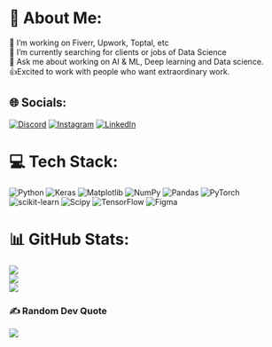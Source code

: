 # 💫 About Me:
🔭 I’m working on Fiverr, Upwork, Toptal, etc<br>🌱 I’m currently searching for clients or jobs of Data Science<br>💬 Ask me about working on AI & ML, Deep learning and Data science.<br>👍Excited to work with people who want extraordinary work.


## 🌐 Socials:
[![Discord](https://img.shields.io/badge/Discord-%237289DA.svg?logo=discord&logoColor=white)](https://discord.gg/Itz_MK) [![Instagram](https://img.shields.io/badge/Instagram-%23E4405F.svg?logo=Instagram&logoColor=white)](https://instagram.com/meetkhatri71) [![LinkedIn](https://img.shields.io/badge/LinkedIn-%230077B5.svg?logo=linkedin&logoColor=white)](https://www.linkedin.com/in/meet-khatri-7570b3328/)

# 💻 Tech Stack:
![Python](https://img.shields.io/badge/python-3670A0?style=plastic&logo=python&logoColor=ffdd54) ![Keras](https://img.shields.io/badge/Keras-%23D00000.svg?style=plastic&logo=Keras&logoColor=white) ![Matplotlib](https://img.shields.io/badge/Matplotlib-%23ffffff.svg?style=plastic&logo=Matplotlib&logoColor=black) ![NumPy](https://img.shields.io/badge/numpy-%23013243.svg?style=plastic&logo=numpy&logoColor=white) ![Pandas](https://img.shields.io/badge/pandas-%23150458.svg?style=plastic&logo=pandas&logoColor=white) ![PyTorch](https://img.shields.io/badge/PyTorch-%23EE4C2C.svg?style=plastic&logo=PyTorch&logoColor=white) ![scikit-learn](https://img.shields.io/badge/scikit--learn-%23F7931E.svg?style=plastic&logo=scikit-learn&logoColor=white) ![Scipy](https://img.shields.io/badge/SciPy-%230C55A5.svg?style=plastic&logo=scipy&logoColor=%white) ![TensorFlow](https://img.shields.io/badge/TensorFlow-%23FF6F00.svg?style=plastic&logo=TensorFlow&logoColor=white) ![Figma](https://img.shields.io/badge/figma-%23F24E1E.svg?style=plastic&logo=figma&logoColor=white)
# 📊 GitHub Stats:
![](https://github-readme-stats.vercel.app/api?username=MeetKhatri-7&theme=gruvbox&hide_border=true&include_all_commits=false&count_private=false)<br/>
![](https://nirzak-streak-stats.vercel.app/?user=MeetKhatri-7&theme=gruvbox&hide_border=true)<br/>
![](https://github-readme-stats.vercel.app/api/top-langs/?username=MeetKhatri-7&theme=gruvbox&hide_border=true&include_all_commits=false&count_private=false&layout=compact)

### ✍️ Random Dev Quote
![](https://quotes-github-readme.vercel.app/api?type=horizontal&theme=dark)

<!-- Proudly created with GPRM ( https://gprm.itsvg.in ) -->

<!--
**MeetKhatri-7/MeetKhatri-7** is a ✨ _special_ ✨ repository because its `README.md` (this file) appears on your GitHub profile.

Here are some ideas to get you started:

- 🔭 I’m currently working on ...
- 🌱 I’m currently learning ...
- 👯 I’m looking to collaborate on ...
- 🤔 I’m looking for help with ...
- 💬 Ask me about ...
- 📫 How to reach me: ...
- 😄 Pronouns: ...
- ⚡ Fun fact: ...
-->
